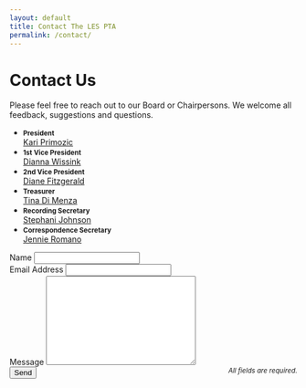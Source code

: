 ```yaml
---
layout: default
title: Contact The LES PTA
permalink: /contact/
---
```


<div id="contact">
  <h1 class="pageTitle">Contact Us</h1>
  <div class="contactContent">
    <p class="intro">Please feel free to reach out to our Board or Chairpersons. We welcome all feedback, suggestions and questions.</p>
    <ul>
      <li>
        <strong><small>President</small></strong><br />
        <a href="#" onclick="window.location='mailto:kariprimozic@starpower.net'">Kari Primozic</a>
      </li>
      <li>
        <strong><small>1st Vice President</small></strong><br />
        <a href="#" onclick="window.location='mailto:Dianna@wissinks.com'">Dianna Wissink</a>
      </li>
      <li>
        <strong><small>2nd Vice President</small></strong><br />
        <a href="#" onclick="window.location='mailto:diane.fitzgerald@comcast.ne'">Diane Fitzgerald</a>
      </li>
      <li>
        <strong><small>Treasurer</small></strong><br />
        <a href="#" onclick="window.location='mailto:kdimenza@gmail.com'">Tina Di Menza</a>
      </li>
      <li>
        <strong><small>Recording Secretary</small></strong><br />
        <a href="#" onclick="window.location='mailto:slj1@comcast.net'">Stephani Johnson</a>
      </li>
      <li>
        <strong><small>Correspondence Secretary</small></strong><br />
        <a href="#" onclick="window.location='mailto:ljromano11@yahoo.com'">Jennie Romano</a>
      </li>
    </ul>
  </div>
  <form action="http://formspree.io/antoinebsr@gmail.com" method="POST">
    <label for="name">Name</label>    
    <input required type="text" id="name" name="name" class="full-width"><br>
    <label for="email">Email Address</label>
    <input required type="email" id="email" name="_replyto" class="full-width"><br>
    <label for="message">Message</label>
    <textarea required name="message" id="message" cols="30" rows="10" class="full-width"></textarea><br>
    <small style="float: right"><i>All fields are required.</i></small>
    <input type="submit" value="Send" class="button">
  </form>
</div>
